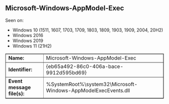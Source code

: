 ## Microsoft-Windows-AppModel-Exec

Seen on:
* Windows 10 (1511, 1607, 1703, 1709, 1803, 1809, 1903, 1909, 2004, 20H2)
* Windows 2016
* Windows 2019
* Windows 11 (21H2)

<table border="1" class="docutils">
  <tbody>
    <tr>
      <td><b>Name:</b></td>
      <td>Microsoft-Windows-AppModel-Exec</td>
    </tr>
    <tr>
      <td><b>Identifier:</b></td>
      <td>{eb65a492-86c0-406a-bace-9912d595bd69}</td>
    </tr>
    <tr>
      <td><b>Event message file(s):</b></td>
      <td>%SystemRoot%\system32\Microsoft-Windows-AppModelExecEvents.dll</td>
    </tr>
  </tbody>
</table>

&nbsp;

